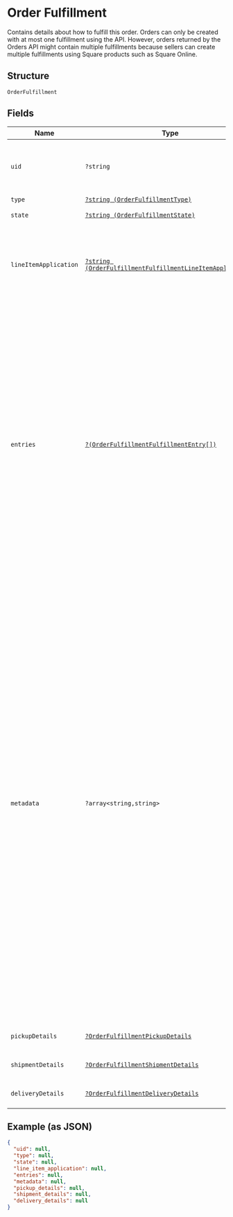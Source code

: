 
# Order Fulfillment

Contains details about how to fulfill this order.
Orders can only be created with at most one fulfillment using the API.
However, orders returned by the Orders API might contain multiple fulfillments because sellers can create multiple fulfillments using Square products such as Square Online.

## Structure

`OrderFulfillment`

## Fields

| Name | Type | Tags | Description | Getter | Setter |
|  --- | --- | --- | --- | --- | --- |
| `uid` | `?string` | Optional | A unique ID that identifies the fulfillment only within this order.<br>**Constraints**: *Maximum Length*: `60` | getUid(): ?string | setUid(?string uid): void |
| `type` | [`?string (OrderFulfillmentType)`](../../doc/models/order-fulfillment-type.md) | Optional | The type of fulfillment. | getType(): ?string | setType(?string type): void |
| `state` | [`?string (OrderFulfillmentState)`](../../doc/models/order-fulfillment-state.md) | Optional | The current state of this fulfillment. | getState(): ?string | setState(?string state): void |
| `lineItemApplication` | [`?string (OrderFulfillmentFulfillmentLineItemApplication)`](../../doc/models/order-fulfillment-fulfillment-line-item-application.md) | Optional | The `line_item_application` describes what order line items this fulfillment applies<br>to. It can be `ALL` or `ENTRY_LIST` with a supplied list of fulfillment entries. | getLineItemApplication(): ?string | setLineItemApplication(?string lineItemApplication): void |
| `entries` | [`?(OrderFulfillmentFulfillmentEntry[])`](../../doc/models/order-fulfillment-fulfillment-entry.md) | Optional | A list of entries pertaining to the fulfillment of an order. Each entry must reference<br>a valid `uid` for an order line item in the `line_item_uid` field, as well as a `quantity` to<br>fulfill.<br>Multiple entries can reference the same line item `uid`, as long as the total quantity among<br>all fulfillment entries referencing a single line item does not exceed the quantity of the<br>order's line item itself.<br>An order cannot be marked as `COMPLETED` before all fulfillments are `COMPLETED`,<br>`CANCELED`, or `FAILED`. Fulfillments can be created and completed independently<br>before order completion. | getEntries(): ?array | setEntries(?array entries): void |
| `metadata` | `?array<string,string>` | Optional | Application-defined data attached to this fulfillment. Metadata fields are intended<br>to store descriptive references or associations with an entity in another system or store brief<br>information about the object. Square does not process this field; it only stores and returns it<br>in relevant API calls. Do not use metadata to store any sensitive information (such as personally<br>identifiable information or card details).<br>Keys written by applications must be 60 characters or less and must be in the character set<br>`[a-zA-Z0-9_-]`. Entries can also include metadata generated by Square. These keys are prefixed<br>with a namespace, separated from the key with a ':' character.<br>Values have a maximum length of 255 characters.<br>An application can have up to 10 entries per metadata field.<br>Entries written by applications are private and can only be read or modified by the same<br>application.<br>For more information, see [Metadata](https://developer.squareup.com/docs/build-basics/metadata). | getMetadata(): ?array | setMetadata(?array metadata): void |
| `pickupDetails` | [`?OrderFulfillmentPickupDetails`](../../doc/models/order-fulfillment-pickup-details.md) | Optional | Contains details necessary to fulfill a pickup order. | getPickupDetails(): ?OrderFulfillmentPickupDetails | setPickupDetails(?OrderFulfillmentPickupDetails pickupDetails): void |
| `shipmentDetails` | [`?OrderFulfillmentShipmentDetails`](../../doc/models/order-fulfillment-shipment-details.md) | Optional | Contains the details necessary to fulfill a shipment order. | getShipmentDetails(): ?OrderFulfillmentShipmentDetails | setShipmentDetails(?OrderFulfillmentShipmentDetails shipmentDetails): void |
| `deliveryDetails` | [`?OrderFulfillmentDeliveryDetails`](../../doc/models/order-fulfillment-delivery-details.md) | Optional | Describes delivery details of an order fulfillment. | getDeliveryDetails(): ?OrderFulfillmentDeliveryDetails | setDeliveryDetails(?OrderFulfillmentDeliveryDetails deliveryDetails): void |

## Example (as JSON)

```json
{
  "uid": null,
  "type": null,
  "state": null,
  "line_item_application": null,
  "entries": null,
  "metadata": null,
  "pickup_details": null,
  "shipment_details": null,
  "delivery_details": null
}
```

